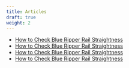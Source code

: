 ```yaml
---
title: Articles
draft: true
weight: 2
---
```


<ul>
    <li>
        <a href="#">How to Check Blue Ripper Rail Straightness</a>
    </li>
    <li>
        <a href="#">How to Check Blue Ripper Rail Straightness</a>
    </li>
    <li>
        <a href="#">How to Check Blue Ripper Rail Straightness</a>
    </li>
    <li>
        <a href="#">How to Check Blue Ripper Rail Straightness</a>
    </li>
</ul>
